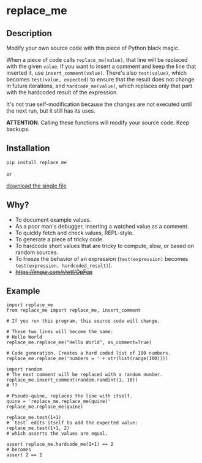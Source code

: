 # replace_me

## Description

Modify your own source code with this piece of Python black magic.

When a piece of code calls `replace_me(value)`, that line will be replaced with the given `value`. If you want to insert a comment and keep the line that inserted it, use `insert_comment(value)`. There's also `test(value)`, which becomes `test(value, expected)` to ensure that the result does not change in future iterations, and `hardcode_me(value)`, which replaces only that part with the hardcoded result of the expression.

It's not true self-modification because the changes are not executed until the next run, but it still has its uses.

**ATTENTION**: Calling these functions will modify your source code. Keep backups.

## Installation

```
pip install replace_me
```

or

[download the single file](https://raw.githubusercontent.com/boppreh/replace_me/master/replace_me.py)

## Why?

- To document example values.
- As a poor man's debugger, inserting a watched value as a comment.
- To quickly fetch and check values, REPL-style.
- To generate a piece of tricky code.
- To hardcode short values that are tricky to compute, slow, or based on random sources.
- To freeze the behavior of an expression (`test(expression)` becomes `test(expression, hardcoded_result)`).
- ~~https://imgur.com/r/wtf/OpFcp~~

## Example

```
import replace_me
from replace_me import replace_me, insert_comment

# If you run this program, this source code will change.

# These two lines will become the same:
# Hello World
replace_me.replace_me("Hello World", as_comment=True)

# Code generation. Creates a hard coded list of 100 numbers.
replace_me.replace_me('numbers = ' + str(list(range(100))))

import random
# The next comment will be replaced with a random number.
replace_me.insert_comment(random.randint(1, 10))
# ??

# Pseudo-quine, replaces the line with itself.
quine = 'replace_me.replace_me(quine)'
replace_me.replace_me(quine)

replace_me.test(1+1)
# `test` edits itself to add the expected value:
replace_me.test(1+1, 2)
# which asserts the values are equal.

assert replace_me.hardcode_me(1+1) == 2
# becomes
assert 2 == 2
```
